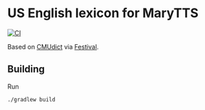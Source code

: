 US English lexicon for MaryTTS
==============================

[![CI](https://github.com/marytts/marytts-lexicon-en_US-cmudict/actions/workflows/main.yml/badge.svg)](https://github.com/marytts/marytts-lexicon-en_US-cmudict/actions/workflows/main.yml)

Based on [CMUdict] via [Festival].

Building
--------

Run

    ./gradlew build

[CMUdict]: http://www.speech.cs.cmu.edu/cgi-bin/cmudict
[Festival]: https://www.cstr.ed.ac.uk/projects/festival/
